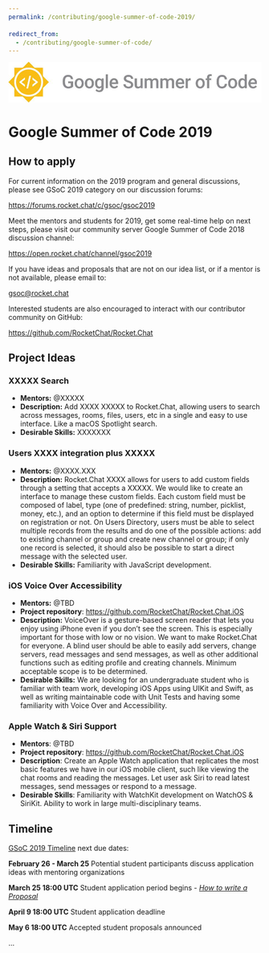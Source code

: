 ```yaml
---
permalink: /contributing/google-summer-of-code-2019/

redirect_from:
  - /contributing/google-summer-of-code/
---
```


[![Google Summer of Code 2019](https://github.com/Sing-Li/bbug/raw/master/images/gsoclogo.jpg)](https://summerofcode.withgoogle.com/)

# Google Summer of Code 2019

## How to apply

For current information on the 2019 program and general discussions, please see GSoC 2019 category on our discussion forums:

<https://forums.rocket.chat/c/gsoc/gsoc2019>

Meet the mentors and students for 2019, get some real-time help on next steps, please visit our community server Google Summer of Code 2018 discussion channel:

<https://open.rocket.chat/channel/gsoc2019>

If you have ideas and proposals that are not on our idea list, or if a mentor is not available, please email to:

   gsoc@rocket.chat

Interested students are also encouraged to interact with our contributor community on GitHub:

<https://github.com/RocketChat/Rocket.Chat>

## Project Ideas

### XXXXX Search

- **Mentors:** @XXXXX
- **Description:** Add XXXX XXXXX to Rocket.Chat, allowing users to search across messages, rooms, files, users, etc in a single and easy to use interface. Like a macOS Spotlight search.
- **Desirable Skills:** XXXXXXX

### Users XXXX integration plus XXXXX

- **Mentors:** @XXXX.XXX
- **Description:** Rocket.Chat XXXX allows for users to add custom fields through a setting that accepts a XXXXX. We would like to create an interface to manage these custom fields. Each custom field must be composed of label, type (one of predefined: string, number, picklist, money, etc.), and an option to determine if this field must be displayed on registration or not. On Users Directory, users must be able to select multiple records from the results and do one of the possible actions: add to existing channel or group and create new channel or group; if only one record is selected, it should also be possible to start a direct message with the selected user.
- **Desirable Skills:** Familiarity with JavaScript development.

### iOS Voice Over Accessibility

- **Mentors:** @TBD
- **Project repository**: https://github.com/RocketChat/Rocket.Chat.iOS
- **Description:** VoiceOver is a gesture-based screen reader that lets you enjoy using iPhone even if you don’t see the screen. This is especially important for those with low or no vision. We want to make Rocket.Chat for everyone. A blind user should be able to easily add servers, change servers, read messages and send messages, as well as other additional functions such as editing profile and creating channels. Minimum acceptable scope is to be determined.
- **Desirable Skills:** We are looking for an undergraduate student who is familiar with team work, developing iOS Apps using UIKit and Swift, as well as writing maintainable code with Unit Tests and having some familiarity with Voice Over and Accessibility.

### Apple Watch & Siri Support

- **Mentors**: @TBD
- **Project repository**: https://github.com/RocketChat/Rocket.Chat.iOS
- **Description**: Create an Apple Watch application that replicates the most basic features we have in our iOS mobile client, such like viewing the chat rooms and reading the messages. Let user ask Siri to read latest messages, send messages or respond to a message.
- **Desirable Skills**: Familiarity with WatchKit development on WatchOS & SiriKit. Ability to work in large multi-disciplinary teams.

## Timeline

[GSoC 2019 Timeline](https://developers.google.com/open-source/gsoc/timeline) next due dates:

**February 26 - March 25**
Potential student participants discuss application ideas with mentoring organizations

**March 25 18:00 UTC**
Student application period begins - _[How to write a Proposal](https://google.github.io/gsocguides/student/writing-a-proposal.html)_

**April 9 18:00 UTC**
Student application deadline

**May 6 18:00 UTC**
Accepted student proposals announced

...
